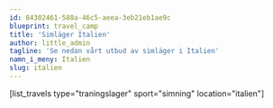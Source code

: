 ```yaml
---
id: 84302461-588a-46c5-aeea-3eb21eb1ae9c
blueprint: travel_camp
title: 'Simläger Italien'
author: little_admin
tagline: 'Se nedan vårt utbud av simläger i Italien'
namn_i_meny: Italien
slug: italien
---
```

<p>[list_travels type="traningslager" sport="simning" location="italien"]</p>
